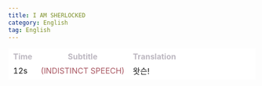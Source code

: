 ```yaml
---
title: I AM SHERLOCKED 
category: English
tag: English
---
```


<html>
  <head>
    <style>
      table, th, td {
         border:1px solid #FFFFFF;
         background-color: #ffffff;
       }
      thead tr {
         background-color: #ffffff;
         color: #BDB8C1;
      }
      tbody tr {
         background-color: #ffffff;
      }
    </style>
   </head>
   <body>
     <table style="width:100%;">
       <thead>
       <tr><th>Time</th><th>Subtitle</th><th>Translation</th></tr>
       </thead>
       <tr><td>12s</td><td><span style="color:#A95762">(INDISTINCT SPEECH)</span></td><td>왓슨!</td></tr>
     </table>
 </body>
</html>
